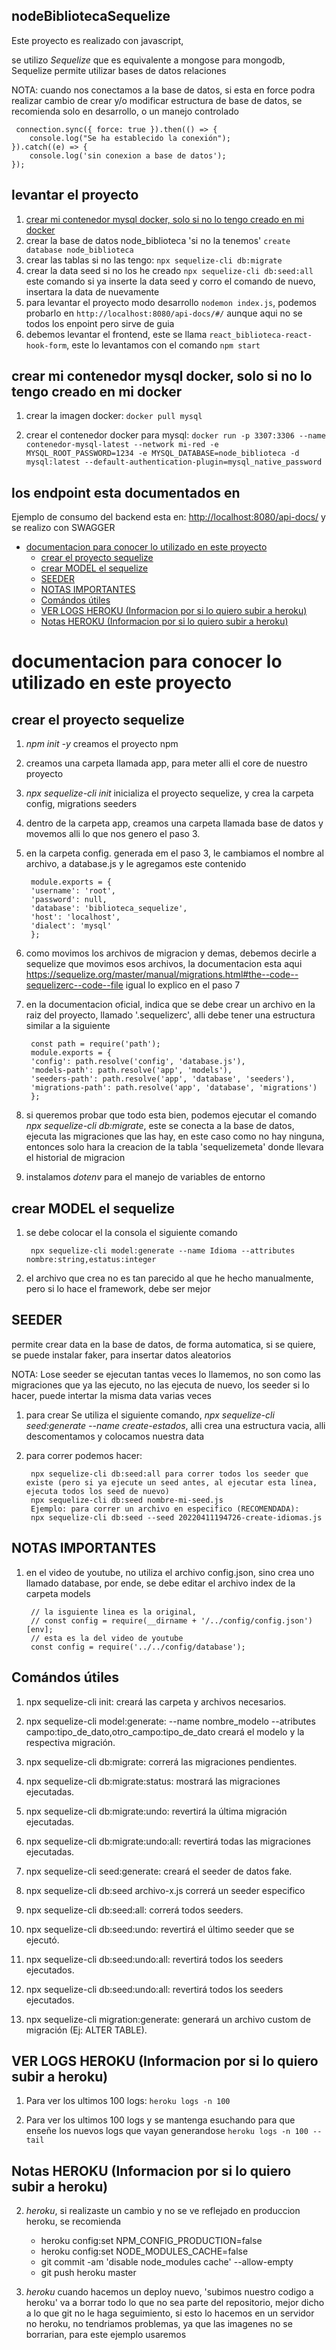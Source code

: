 ## nodeBibliotecaSequelize

Este proyecto es realizado con javascript, 

se utilizo *Sequelize* que es equivalente a mongose para mongodb, Sequelize permite utilizar bases de datos relaciones

NOTA: cuando nos conectamos a la base de datos, si esta en force podra realizar cambio de crear y/o modificar estructura de base de datos, se recomienda solo en desarrollo, o un manejo controlado

     connection.sync({ force: true }).then(() => {
        console.log("Se ha establecido la conexión");
    }).catch((e) => {
        console.log('sin conexion a base de datos');
    });


## levantar el proyecto

1. [crear mi contenedor mysql docker, solo si no lo tengo creado en mi docker](#crear-mi-contenedor-mysql-docker-solo-si-no-lo-tengo-creado-en-mi-docker)
2. crear la base de datos node_biblioteca 'si no la tenemos' ```create database node_biblioteca```
3. crear las tablas si no las tengo: ```npx sequelize-cli db:migrate ```
4. crear la data seed si no los he creado ```npx sequelize-cli db:seed:all``` este comando si ya inserte la data seed y corro el comando de nuevo, insertara la data de nuevamente
5. para levantar el proyecto modo desarrollo ```nodemon index.js```, podemos probarlo en ```http://localhost:8080/api-docs/#/``` aunque aqui no se todos los enpoint pero sirve de guia
6. debemos levantar el frontend, este se llama ```react_biblioteca-react-hook-form```, este lo levantamos con el comando ```npm start```


## crear mi contenedor mysql docker, solo si no lo tengo creado en mi docker

1. crear la imagen docker: ```docker pull mysql```

2. crear el contenedor docker para mysql: ```docker run -p 3307:3306 --name contenedor-mysql-latest --network mi-red -e MYSQL_ROOT_PASSWORD=1234 -e MYSQL_DATABASE=node_biblioteca -d mysql:latest --default-authentication-plugin=mysql_native_password```


## los endpoint esta documentados en 

Ejemplo de consumo del backend esta en: <http://localhost:8080/api-docs/> y se realizo con SWAGGER
- [documentacion para conocer lo utilizado en este proyecto](#documentacion-para-conocer-lo-utilizado-en-este-proyecto)
  - [crear el proyecto sequelize](#crear-el-proyecto-sequelize)
  - [crear MODEL el sequelize](#crear-model-el-sequelize)
  - [SEEDER](#seeder)
  - [NOTAS IMPORTANTES](#notas-importantes)
  - [Comándos útiles](#comándos-útiles)
  - [VER LOGS HEROKU (Informacion por si lo quiero subir a heroku)](#ver-logs-heroku-informacion-por-si-lo-quiero-subir-a-heroku)
  - [Notas HEROKU  (Informacion por si lo quiero subir a heroku)](#notas-heroku--informacion-por-si-lo-quiero-subir-a-heroku)

# documentacion para conocer lo utilizado en este proyecto

## crear el proyecto sequelize

1. *npm init -y* creamos el proyecto npm

2. creamos una carpeta llamada app, para meter alli el core de nuestro proyecto

3. *npx sequelize-cli init* inicializa el proyecto sequelize, y crea la carpeta config, migrations seeders

4. dentro de la carpeta app, creamos una carpeta llamada base de datos y movemos alli lo que nos genero el paso 3.

5. en la carpeta config. generada em el paso 3, le cambiamos el nombre al archivo, a database.js y le agregamos este contenido

        module.exports = {
        'username': 'root',
        'password': null,
        'database': 'biblioteca_sequelize',
        'host': 'localhost',
        'dialect': 'mysql'
        };

6. como movimos los archivos de migracion y demas, debemos decirle a sequelize que movimos esos archivos, la documentacion esta aqui <https://sequelize.org/master/manual/migrations.html#the--code--sequelizerc--code--file> igual lo explico en el paso 7

7. en la documentacion oficial, indica que se debe crear un archivo en la raiz del proyecto, llamado '.sequelizerc', alli debe tener una estructura similar a la siguiente

        const path = require('path');
        module.exports = {
        'config': path.resolve('config', 'database.js'),
        'models-path': path.resolve('app', 'models'),
        'seeders-path': path.resolve('app', 'database', 'seeders'),
        'migrations-path': path.resolve('app', 'database', 'migrations')
        };

8. si queremos probar que todo esta bien, podemos ejecutar el comando *npx sequelize-cli db:migrate*, este se conecta a la base de datos, ejecuta las migraciones que las hay, en este caso como no hay ninguna, entonces solo hara la creacion de la tabla 'sequelizemeta' donde llevara el historial de migracion

9. instalamos *dotenv* para el manejo de variables de entorno


## crear MODEL el sequelize

1. se debe colocar el la consola el siguiente comando

        npx sequelize-cli model:generate --name Idioma --attributes nombre:string,estatus:integer

2. el archivo que crea no es tan parecido al que he hecho manualmente, pero si lo hace el framework, debe ser mejor

## SEEDER

permite crear data en la base de datos, de forma automatica, si se quiere, se puede instalar faker, para insertar datos aleatorios

NOTA: Lose seeder se ejecutan tantas veces lo llamemos, no son como las migraciones que ya las ejecuto, no las ejecuta de nuevo, los seeder si lo hacer, puede intertar la misma data varias veces


1. para crear Se utiliza el siguiente comando, *npx sequelize-cli seed:generate --name create-estados*, alli crea una estructura vacia, alli descomentamos y colocamos nuestra data

2. para correr podemos hacer:

        npx sequelize-cli db:seed:all para correr todos los seeder que existe (pero si ya ejecute un seed antes, al ejecutar esta linea, ejecuta todos los seed de nuevo)
        npx sequelize-cli db:seed nombre-mi-seed.js
        Ejemplo: para correr un archivo en especifico (RECOMENDADA):
        npx sequelize-cli db:seed --seed 20220411194726-create-idiomas.js



## NOTAS IMPORTANTES

1. en el video de youtube, no utiliza el archivo config.json, sino crea uno llamado database, por ende, se debe editar el archivo index de la carpeta models

        // la isguiente linea es la original,
        // const config = require(__dirname + '/../config/config.json')[env];
        // esta es la del video de youtube
        const config = require('../../config/database');


##  Comándos útiles

1. npx sequelize-cli init: creará las carpeta y archivos necesarios.

2. npx sequelize-cli model:generate: --name nombre_modelo --atributes campo:tipo_de_dato,otro_campo:tipo_de_dato creará el modelo y la respectiva migración.

3. npx sequelize-cli db:migrate: correrá las migraciones pendientes.

4. npx sequelize-cli db:migrate:status: mostrará las migraciones ejecutadas.

5. npx sequelize-cli db:migrate:undo: revertirá la última migración ejecutadas.

6. npx sequelize-cli db:migrate:undo:all: revertirá todas las migraciones ejecutadas.

7. npx sequelize-cli seed:generate: creará el seeder de datos fake.

8. npx sequelize-cli db:seed archivo-x.js correrá un seeder especifico

9. npx sequelize-cli db:seed:all: correrá todos seeders.

10. npx sequelize-cli db:seed:undo: revertirá el último seeder que se ejecutó.

11. npx sequelize-cli db:seed:undo:all: revertirá todos los seeders ejecutados.

12. npx sequelize-cli db:seed:undo:all: revertirá todos los seeders ejecutados.

13. npx sequelize-cli migration:generate: generará un archivo custom de migración (Ej: ALTER TABLE).




## VER LOGS HEROKU (Informacion por si lo quiero subir a heroku)

1. Para ver los ultimos 100 logs: ``` heroku logs -n 100 ```

2. Para ver los ultimos 100 logs y se mantenga esuchando para que enseñe los nuevos logs que vayan generandose ``` heroku logs -n 100 --tail ```

## Notas HEROKU  (Informacion por si lo quiero subir a heroku)

2. *heroku*, si realizaste un cambio y no se ve reflejado en produccion heroku, se recomienda

    - heroku config:set NPM_CONFIG_PRODUCTION=false
    - heroku config:set NODE_MODULES_CACHE=false
    - git commit -am 'disable node_modules cache' --allow-empty
    - git push heroku master

3. *heroku* cuando hacemos un deploy nuevo, 'subimos nuestro codigo a heroku' va a borrar todo lo que no sea parte del repositorio, mejor dicho a lo que git no le haga seguimiento, si esto lo hacemos en un servidor no heroku, no tendriamos problemas, ya que las imagenes no se borrarian, para este ejemplo usaremos 
